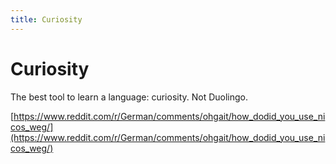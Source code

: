 ```yaml
---
title: Curiosity
---
```


# Curiosity

The best tool to learn a language: curiosity. Not Duolingo.

[https://www.reddit.com/r/German/comments/ohgait/how_dodid_you_use_nicos_weg/](https://www.reddit.com/r/German/comments/ohgait/how_dodid_you_use_nicos_weg/)